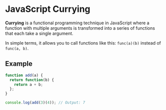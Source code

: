 # JavaScript Currying

**Currying** is a functional programming technique in JavaScript where a function with multiple arguments is transformed into a series of functions that each take a single argument.


In simple terms, it allows you to call functions like this: `func(a)(b)` instead of `func(a, b)`.

## Example

```javascript
function add(a) {
  return function(b) {
    return a + b;
  };
}

console.log(add(3)(4)); // Output: 7


